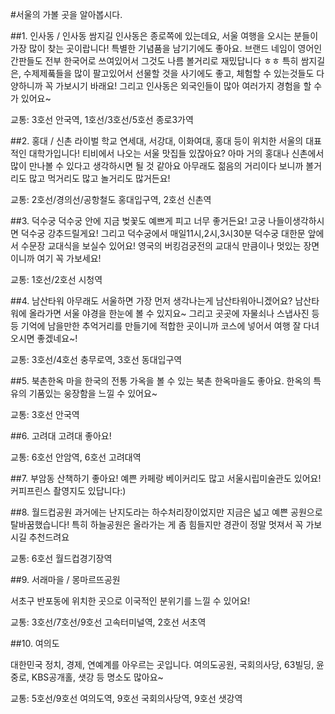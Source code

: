 #서울의 가볼 곳을 알아봅시다.


##1. 인사동 / 인사동 쌈지길
인사동은 종로쪽에 있는데요, 서울 여행을 오시는 분들이 가장 많이 찾는 곳이랍니다!
특별한 기념품을 남기기에도 좋아요.
브랜드 네임이 영어인 간판들도 전부 한국어로 쓰여있어서 그것도 나름 볼거리로 재밌답니다 ㅎㅎ
특히 쌈지길은, 수제제풐들을 많이 팔고있어서 선물할 것을 사기에도 좋고, 체험할 수 있는것들도 다양하니까 꼭 가보시기 바래요! 그리고 인사동은 외국인들이 많아 여러가지 경험을 할 수가 있어요~

교통: 3호선 안국역, 1호선/3호선/5호선 종로3가역

##2. 홍대 / 신촌
라이벌 학교 연세대, 서강대, 이화여대, 홍대 등이 위치한 서울의 대표적인 대학가입니다!
티비에서 나오는 서울 맛집들 있잖아요?
아마 거의 홍대나 신촌에서 많이 만나볼 수 있다고 생각하시면 될 것 같아요
아무래도 젊음의 거리이다 보니까 볼거리도 많고 먹거리도 많고 놀거리도 많거든요!

교통: 2호선/경의선/공항철도 홍대입구역, 2호선 신촌역

##3. 덕수궁
덕수궁 안에 지금 벚꽃도 예쁘게 피고 너무 좋거든요!
고궁 나들이생각하시면 덕수궁 강추드릴게요!
그리고 덕수궁에서 매일11시,2시,3시30분 덕수궁 대한문 앞에서
수문장 교대식을 보실수 있어요!
영국의 버킹검궁전의 교대식 만큼이나 멋있는 장면이니까 여기 꼭 가보세요!

교통: 1호선/2호선 시청역

##4. 남산타워
아무래도 서울하면 가장 먼저 생각나는게 남산타워아니겠어요?
남산타워에 올라가면 서울 야경을 한눈에 볼 수 있지요~
그리고 곳곳에 자물쇠나 스냅사진 등등 기억에 남을만한 추억거리를 만들기에
적합한 곳이니까 코스에 넣어서 여행 잘 다녀오시면 좋겠네요~!

교통: 3호선/4호선 충무로역, 3호선 동대입구역

##5. 북촌한옥 마을
한국의 전통 가옥을 볼 수 있는 북촌 한옥마을도 좋아요.
한옥의 특유의 기품있는 웅장함을 느낄 수 있어요~

교통: 3호선 안국역

##6. 고려대
고려대 좋아요!

교통: 6호선 안암역, 6호선 고려대역

##7. 부암동 
산책하기 좋아요! 예쁜 카페랑 베이커리도 많고 서울시립미술관도 있어요! 커피프린스 촬영지도 있답니다:)

##8. 월드컵공원
과거에는 난지도라는 하수처리장이었지만 지금은 넓고 예쁜 공원으로 탈바꿈했습니다!
특히 하늘공원은 올라가는 게 좀 힘들지만 경관이 정말 멋져서 꼭 가보시길 추천드려요

교통: 6호선 월드컵경기장역

##9. 서래마을 / 몽마르뜨공원

서초구 반포동에 위치한 곳으로 이국적인 분위기를 느낄 수 있어요!

교통: 3호선/7호선/9호선 고속터미널역, 2호선 서초역

##10. 여의도

대한민국 정치, 경제, 연예계를 아우르는 곳입니다.
여의도공원, 국회의사당, 63빌딩, 윤중로, KBS공개홀, 샛강 등 명소도 많아요~

교통: 5호선/9호선 여의도역, 9호선 국회의사당역, 9호선 샛강역